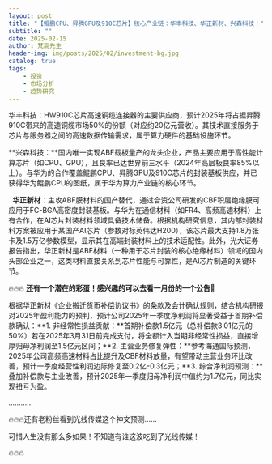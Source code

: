 ```yaml
---
layout: post
title: "【鲲鹏CPU、昇腾GPU及910C芯片】核心产业链：华丰科技、华正新材、兴森科技！"
subtitle: ""
date: 2025-02-15
author: 梵高先生
header-img: img/posts/2025/02/investment-bg.jpg
catalog: true
tags:
    - 投资
    - 市场分析
    - 趋势研究
---
```


华丰科技：HW910C芯片高速铜缆连接器的主要供应商，预计2025年将占据昇腾910C带来的高速铜缆市场50%的份额（对应约20亿元营收）。其技术直接服务于芯片与服务器之间的高速数据传输需求，属于算力硬件的基础设施环节。

**兴森科技：**国内唯一实现ABF载板量产的龙头企业，产品主要应用于高性能计算芯片（如CPU、GPU），且良率已达世界前三水平（2024年高层板良率85%以上）。与华为的合作覆盖鲲鹏CPU、昇腾GPU及910C芯片的封装基板供应，并已获得华为鲲鹏CPU的图纸，属于华为算力产业链的核心环节。 &nbsp;

&nbsp; **华正新材**：主攻ABF膜材料的国产替代，通过合资公司研发的CBF积层绝缘膜可应用于FC-BGA高密度封装基板。与华为在通信材料（如FR4、高频高速材料）上有合作，在AI芯片封装材料领域具备技术储备。根据机构研究信息，其内部封装材料方案被应用于某国产AI芯片（参数对标英伟达H200），该芯片最大支持1.8万张卡及1.5万亿参数模型，显示其在高端封装材料上的技术适配性。此外，光大证券报告指出，华正新材是ABF材料（一种用于芯片封装的核心绝缘材料）领域的国内头部企业之一，这类材料直接关系到芯片性能与可靠性，是AI芯片制造的关键环节。

🔥🔥🔥
**还有一个潜在的彩蛋！感兴趣的可以去看一月份的一个公告📣**

根据华正新材《企业搬迁货币补偿协议书》的条款及会计确认规则，结合机构研报对2025年盈利能力的预判，预计公司2025年一季度净利润将显著受益于首期补偿款确认：**1. 非经常性损益贡献：**首期补偿款1.5亿元（总补偿款3.01亿元的50%）若在2025年3月31日前完成支付，将全额计入当期非经常性损益，直接增厚归母净利润至1.5亿元区间；**2. 主营业务修复弹性：**参考海通国际预测，2025年公司高频高速材料占比提升及CBF材料放量，有望带动主营业务环比改善，预计一季度经营性利润边际修复至0.2亿-0.3亿元；**3. 综合净利润预测：**叠加补偿款与主业改善，预计2025年一季度归母净利润中值约为1.7亿元，同比实现扭亏为盈。

…………

🔥🔥🔥还有老粉丝看到光线传媒这个神文预测……

可惜人生没有那么多如果！不知道有谁这波吃到了光线传媒！

🔥🔥🔥